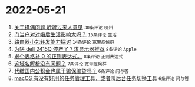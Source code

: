 # 2022-05-21

1. [关于择偶问题 听听过来人意见](https://www.v2ex.com/t/854300) `30条评论` `杭州`
1. [门当户对对婚后生活影响大吗？](https://www.v2ex.com/t/854309) `15条评论` `生活`
1. [路由器小包转发能力探讨](https://www.v2ex.com/t/854303) `14条评论` `宽带症候群`
1. [为啥 dell 2415Q 停产了？求显示器推荐](https://www.v2ex.com/t/854302) `8条评论` `Apple`
1. [求个表格补 0 的正则表达式。](https://www.v2ex.com/t/854296) `8条评论` `正则表达式`
1. [这域名解析没有问题？](https://www.v2ex.com/t/854294) `7条评论` `宽带症候群`
1. [代缴国内公积金也属于骗保骗贷吗？](https://www.v2ex.com/t/854305) `6条评论` `问与答`
1. [macOS 有没有好用的任务管理工具，或者叫后台任务切换工具](https://www.v2ex.com/t/854301) `6条评论` `问与答`
